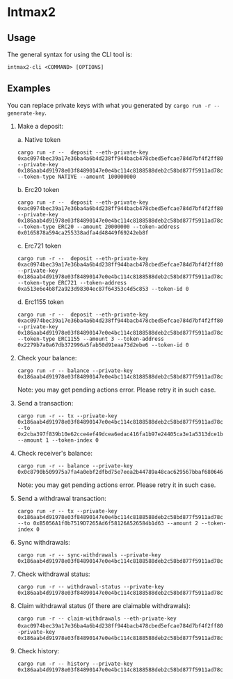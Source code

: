 # Intmax2 

## Usage

The general syntax for using the CLI tool is:

```
intmax2-cli <COMMAND> [OPTIONS]
```

## Examples

You can replace private keys with what you generated by `cargo run -r -- generate-key`.

1. Make a deposit:
   
   a. Native token
   ```
   cargo run -r --  deposit --eth-private-key 0xac0974bec39a17e36ba4a6b4d238ff944bacb478cbed5efcae784d7bf4f2ff80 --private-key 0x186aab4d91978e03f84890147e0e4bc114c8188588deb2c58bd877f5911ad78c --token-type NATIVE --amount 100000000
   ```

   b. Erc20 token 
   ```
   cargo run -r --  deposit --eth-private-key 0xac0974bec39a17e36ba4a6b4d238ff944bacb478cbed5efcae784d7bf4f2ff80 --private-key 0x186aab4d91978e03f84890147e0e4bc114c8188588deb2c58bd877f5911ad78c --token-type ERC20 --amount 20000000 --token-address 0x0165878a594ca255338adfa4d48449f69242eb8f
   ```

   c. Erc721 token 
   ```
   cargo run -r --  deposit --eth-private-key 0xac0974bec39a17e36ba4a6b4d238ff944bacb478cbed5efcae784d7bf4f2ff80 --private-key 0x186aab4d91978e03f84890147e0e4bc114c8188588deb2c58bd877f5911ad78c --token-type ERC721 --token-address 0xa513e6e4b8f2a923d98304ec87f64353c4d5c853 --token-id 0
   ```

   d. Erc1155 token
   ```
   cargo run -r --  deposit --eth-private-key 0xac0974bec39a17e36ba4a6b4d238ff944bacb478cbed5efcae784d7bf4f2ff80 --private-key 0x186aab4d91978e03f84890147e0e4bc114c8188588deb2c58bd877f5911ad78c --token-type ERC1155 --amount 3 --token-address 0x2279b7a0a67db372996a5fab50d91eaa73d2ebe6 --token-id 0
   ```

2. Check your balance:
   ```
   cargo run -r -- balance --private-key 0x186aab4d91978e03f84890147e0e4bc114c8188588deb2c58bd877f5911ad78c
   ```
   Note: you may get pending actions error. Please retry it in such case. 
3. Send a transaction:
   ```
   cargo run -r -- tx --private-key 0x186aab4d91978e03f84890147e0e4bc114c8188588deb2c58bd877f5911ad78c --to 0x2cba397f839b10e62cce4ef49dcea6edac416fa1b97e24405ca3e1a5313dce1b --amount 1 --token-index 0 
   ```

4. Check receiver's balance:
   ```
   cargo run -r -- balance --private-key 0x0c8790b509975a7fa4a0ebf2dfbd75e7eea2b44789a48cac629567bbaf680646
   ```
   Note: you may get pending actions error. Please retry it in such case. 

5. Send a withdrawal transaction: 
   ```
   cargo run -r -- tx --private-key 0x186aab4d91978e03f84890147e0e4bc114c8188588deb2c58bd877f5911ad78c --to 0xB5056A1f0b7519D7265Ad6f58126A526584b1d63 --amount 2 --token-index 0 
   ```
6. Sync withdrawals: 
   ```
   cargo run -r -- sync-withdrawals --private-key 0x186aab4d91978e03f84890147e0e4bc114c8188588deb2c58bd877f5911ad78c
   ```
7. Check withdrawal status: 
   ```
   cargo run -r -- withdrawal-status --private-key 0x186aab4d91978e03f84890147e0e4bc114c8188588deb2c58bd877f5911ad78c
   ```

8. Claim withdrawal status (if there are claimable withdrawals): 
   ```
   cargo run -r -- claim-withdrawals --eth-private-key 0xac0974bec39a17e36ba4a6b4d238ff944bacb478cbed5efcae784d7bf4f2ff80　--private-key 0x186aab4d91978e03f84890147e0e4bc114c8188588deb2c58bd877f5911ad78c
   ```

9. Check history: 
   ```
   cargo run -r -- history --private-key 0x186aab4d91978e03f84890147e0e4bc114c8188588deb2c58bd877f5911ad78c
   ```